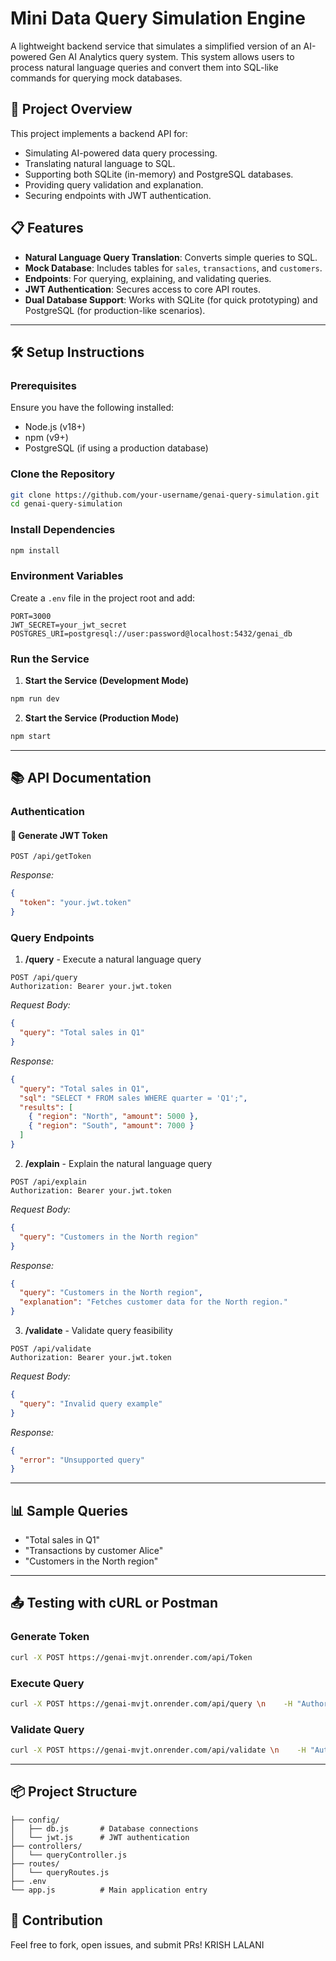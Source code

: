 # Mini Data Query Simulation Engine

A lightweight backend service that simulates a simplified version of an AI-powered Gen AI Analytics query system. This system allows users to process natural language queries and convert them into SQL-like commands for querying mock databases.

## 🚀 Project Overview

This project implements a backend API for:

- Simulating AI-powered data query processing.
- Translating natural language to SQL.
- Supporting both SQLite (in-memory) and PostgreSQL databases.
- Providing query validation and explanation.
- Securing endpoints with JWT authentication.

## 📋 Features

- **Natural Language Query Translation**: Converts simple queries to SQL.
- **Mock Database**: Includes tables for `sales`, `transactions`, and `customers`.
- **Endpoints**: For querying, explaining, and validating queries.
- **JWT Authentication**: Secures access to core API routes.
- **Dual Database Support**: Works with SQLite (for quick prototyping) and PostgreSQL (for production-like scenarios).

---

## 🛠️ Setup Instructions

### Prerequisites

Ensure you have the following installed:

- Node.js (v18+)
- npm (v9+)
- PostgreSQL (if using a production database)

### Clone the Repository

```bash
git clone https://github.com/your-username/genai-query-simulation.git
cd genai-query-simulation
```

### Install Dependencies

```bash
npm install
```

### Environment Variables

Create a `.env` file in the project root and add:

```env
PORT=3000
JWT_SECRET=your_jwt_secret
POSTGRES_URI=postgresql://user:password@localhost:5432/genai_db
```

### Run the Service

1. **Start the Service (Development Mode)**

```bash
npm run dev
```

2. **Start the Service (Production Mode)**

```bash
npm start
```

---

## 📚 API Documentation

### Authentication

#### 🔐 Generate JWT Token

```http
POST /api/getToken
```

_Response:_

```json
{
  "token": "your.jwt.token"
}
```

### Query Endpoints

1. **/query** - Execute a natural language query

```http
POST /api/query
Authorization: Bearer your.jwt.token
```

_Request Body:_

```json
{
  "query": "Total sales in Q1"
}
```

_Response:_

```json
{
  "query": "Total sales in Q1",
  "sql": "SELECT * FROM sales WHERE quarter = 'Q1';",
  "results": [
    { "region": "North", "amount": 5000 },
    { "region": "South", "amount": 7000 }
  ]
}
```

2. **/explain** - Explain the natural language query

```http
POST /api/explain
Authorization: Bearer your.jwt.token
```

_Request Body:_

```json
{
  "query": "Customers in the North region"
}
```

_Response:_

```json
{
  "query": "Customers in the North region",
  "explanation": "Fetches customer data for the North region."
}
```

3. **/validate** - Validate query feasibility

```http
POST /api/validate
Authorization: Bearer your.jwt.token
```

_Request Body:_

```json
{
  "query": "Invalid query example"
}
```

_Response:_

```json
{
  "error": "Unsupported query"
}
```

---

## 📊 Sample Queries

- "Total sales in Q1"
- "Transactions by customer Alice"
- "Customers in the North region"

---

## 📤 Testing with cURL or Postman

### Generate Token

```bash
curl -X POST https://genai-mvjt.onrender.com/api/Token
```

### Execute Query

```bash
curl -X POST https://genai-mvjt.onrender.com/api/query \n    -H "Authorization: Bearer your.jwt.token" \n    -H "Content-Type: application/json" \n    -d '{"query": "Total sales in Q1"}'
```

### Validate Query

```bash
curl -X POST https://genai-mvjt.onrender.com/api/validate \n    -H "Authorization: Bearer your.jwt.token" \n    -H "Content-Type: application/json" \n    -d '{"query": "Transactions by Alice"}'
```

---

## 📦 Project Structure

```
├── config/
│   ├── db.js       # Database connections
│   └── jwt.js      # JWT authentication
├── controllers/
│   └── queryController.js
├── routes/
│   └── queryRoutes.js
├── .env
└── app.js          # Main application entry
```

## 🤝 Contribution

Feel free to fork, open issues, and submit PRs!
KRISH LALANI

